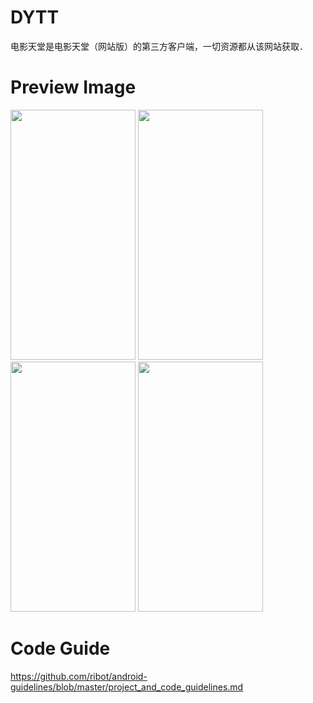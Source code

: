 # DYTT

电影天堂是电影天堂（网站版）的第三方客户端，一切资源都从该网站获取．

# Preview Image

<img src="https://github.com/BullfrogTeam/DYTT/blob/master/resource/device-2018-03-30-163746.png" width="200" height="400">

<img src="https://github.com/BullfrogTeam/DYTT/blob/master/resource/device-2018-03-30-163758.png" width="200" height="400">

<img src="https://github.com/BullfrogTeam/DYTT/blob/master/resource/device-2018-03-30-163812.png" width="200" height="400">

<img src="https://github.com/BullfrogTeam/DYTT/blob/master/resource/device-2018-03-30-163839.png" width="200" height="400">

# Code Guide

https://github.com/ribot/android-guidelines/blob/master/project_and_code_guidelines.md
